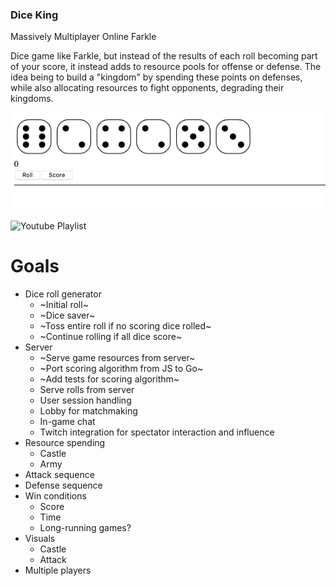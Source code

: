 ### Dice King

Massively Multiplayer Online Farkle

Dice game like Farkle, but instead of the results of each roll becoming part of your score, it instead adds to resource pools for offense or defense. The idea being to build a "kingdom" by spending these points on defenses, while also allocating resources to fight opponents, degrading their kingdoms.

![Screenshot](screenshot.png)

![Youtube Playlist](https://www.youtube.com/playlist?list=PLHb3UFyyffpjQJkTslqhnhzQJMAw_59Xy)

# Goals
- Dice roll generator
	- ~Initial roll~
	- ~Dice saver~
	- ~Toss entire roll if no scoring dice rolled~
	- ~Continue rolling if all dice score~
- Server
	- ~Serve game resources from server~
	- ~Port scoring algorithm from JS to Go~
	- ~Add tests for scoring algorithm~
	- Serve rolls from server
	- User session handling
	- Lobby for matchmaking
	- In-game chat
	- Twitch integration for spectator interaction and influence
- Resource spending
	- Castle
	- Army
- Attack sequence
- Defense sequence
- Win conditions
	- Score
	- Time
	- Long-running games?
- Visuals
	- Castle
	- Attack
- Multiple players